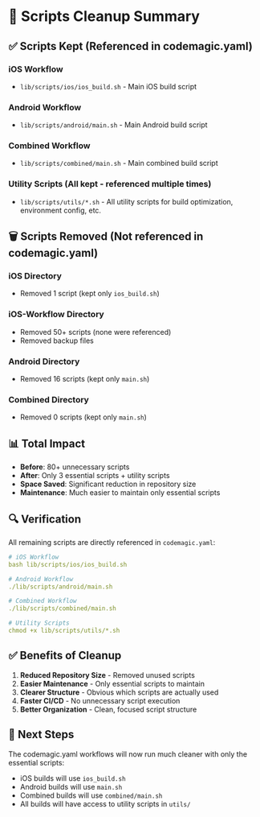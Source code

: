 # 🧹 Scripts Cleanup Summary

## ✅ Scripts Kept (Referenced in codemagic.yaml)

### iOS Workflow
- `lib/scripts/ios/ios_build.sh` - Main iOS build script

### Android Workflow  
- `lib/scripts/android/main.sh` - Main Android build script

### Combined Workflow
- `lib/scripts/combined/main.sh` - Main combined build script

### Utility Scripts (All kept - referenced multiple times)
- `lib/scripts/utils/*.sh` - All utility scripts for build optimization, environment config, etc.

## 🗑️ Scripts Removed (Not referenced in codemagic.yaml)

### iOS Directory
- Removed 1 script (kept only `ios_build.sh`)

### iOS-Workflow Directory  
- Removed 50+ scripts (none were referenced)
- Removed backup files

### Android Directory
- Removed 16 scripts (kept only `main.sh`)

### Combined Directory
- Removed 0 scripts (kept only `main.sh`)

## 📊 Total Impact

- **Before**: 80+ unnecessary scripts
- **After**: Only 3 essential scripts + utility scripts
- **Space Saved**: Significant reduction in repository size
- **Maintenance**: Much easier to maintain only essential scripts

## 🔍 Verification

All remaining scripts are directly referenced in `codemagic.yaml`:

```yaml
# iOS Workflow
bash lib/scripts/ios/ios_build.sh

# Android Workflow  
./lib/scripts/android/main.sh

# Combined Workflow
./lib/scripts/combined/main.sh

# Utility Scripts
chmod +x lib/scripts/utils/*.sh
```

## ✅ Benefits of Cleanup

1. **Reduced Repository Size** - Removed unused scripts
2. **Easier Maintenance** - Only essential scripts to maintain
3. **Clearer Structure** - Obvious which scripts are actually used
4. **Faster CI/CD** - No unnecessary script execution
5. **Better Organization** - Clean, focused script structure

## 🚀 Next Steps

The codemagic.yaml workflows will now run much cleaner with only the essential scripts:
- iOS builds will use `ios_build.sh`
- Android builds will use `main.sh` 
- Combined builds will use `combined/main.sh`
- All builds will have access to utility scripts in `utils/`
